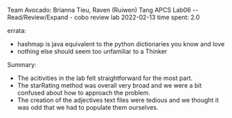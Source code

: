 Team Avocado: Brianna Tieu, Raven (Ruiwen) Tang
APCS
Lab06 -- Read/Review/Expand - cobo review lab
2022-02-13
time spent: 2.0

errata:

* hashmap is java equivalent to the python dictionaries you know and love
* nothing else should seem too unfamiliar to a Thinker

Summary:
* The acitivities in the lab felt straightforward for the most part.
* The starRating method was overall very broad and we were a bit confused about how to approach the problem.
* The creation of the adjectives text files were tedious and we thought it was odd that we had to populate them ourselves.